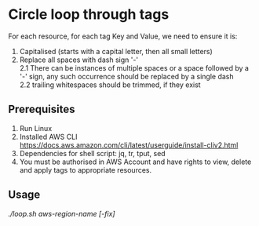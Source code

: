 # Circle loop through tags

For each resource, for each tag Key and Value, we need to ensure it is:
1. Capitalised (starts with a capital letter, then all small letters)
2. Replace all spaces with dash sign '-' <br>
2.1 There can be instances of multiple spaces or a space followed by a '-' sign, any such occurrence should be replaced by a single dash <br>
2.2 trailing whitespaces should be trimmed, if they exist

## Prerequisites
1. Run Linux
2. Installed AWS CLI https://docs.aws.amazon.com/cli/latest/userguide/install-cliv2.html
3. Dependencies for shell script: jq, tr, tput, sed
4. You must be authorised in AWS Account and have rights to view, delete and apply tags to appropriate resources.


## Usage

*./loop.sh aws-region-name [-fix]*


